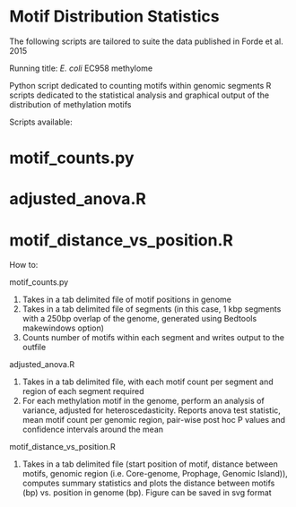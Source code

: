 Motif Distribution Statistics
=============================

The following scripts are tailored to suite the data published in Forde et al. 2015

Running title: *E. coli* EC958 methylome

Python script dedicated to counting motifs within genomic segments
R scripts dedicated to the statistical analysis and graphical output of the distribution of methylation motifs

Scripts available:

  # motif_counts.py
  
  # adjusted_anova.R
  
  # motif_distance_vs_position.R

How to:

motif_counts.py

  1. Takes in a tab delimited file of motif positions in genome
  2. Takes in a tab delimited file of segments (in this case, 1 kbp segments with a 250bp overlap of the genome, generated using Bedtools makewindows option)
  3. Counts number of motifs within each segment and writes output to the outfile

adjusted_anova.R

  1. Takes in a tab delimited file, with each motif count per segment and region of each segment required
  2. For each methylation motif in the genome, perform an analysis of variance, adjusted for heteroscedasticity. Reports anova      test statistic, mean motif count per genomic region, pair-wise post hoc P values and confidence intervals around the mean

motif_distance_vs_position.R

  1. Takes in a tab delimited file (start position of motif, distance between motifs, genomic region (i.e. Core-genome, Prophage, Genomic Island)), computes summary statistics and plots the distance between motifs (bp) vs. position in genome (bp). Figure can be saved in svg format

